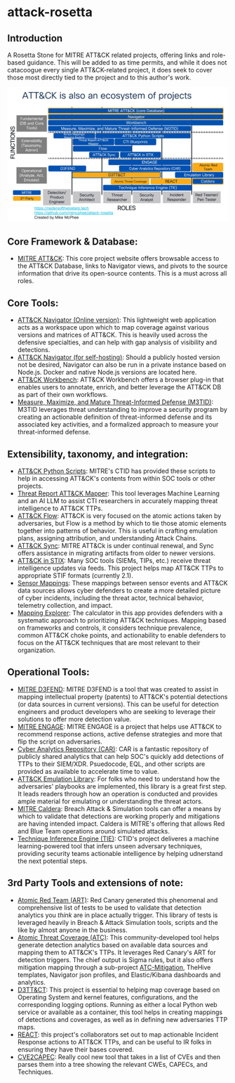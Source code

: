 # attack-rosetta
## Introduction
A Rosetta Stone for MITRE ATT&amp;CK related projects, offering links and role-based guidance. This will be added to as time permits, and while it does not catacoogue every single ATT&CK-related project, it does seek to cover those most directly tied to the project and to this author's work.

<img src="ATT&CK_Ecosystem(Fall2024).jpg" width=800>

## Core Framework & Database:
- [MITRE ATT&CK](https://attack.mitre.org): This core project website offers browsable access to the ATT&CK Database, links to Navigator views, and pivots to the source information that drive its open-source contents. This is a must across all roles.

## Core Tools:
- [ATT&CK Navigator (Online version)](https://mitre-attack.github.io/attack-navigator/): This lightweight web application acts as a workspace upon which to map coverage against various versions and matrices of ATT&CK. This is heavily used across the defensive specialties, and can help with gap analysis of visibility and detections.
- [ATT&CK Navigator (for self-hosting)](https://github.com/mitre-attack/attack-navigator): Should a publicly hosted version not be desired, Navigator can also be run in a private instance based on Node.js. Docker and native Node.js versions are located here.
- [ATT&CK Workbench](https://mitre-engenuity.org/cybersecurity/center-for-threat-informed-defense/our-work/attck-workbench/): ATT&CK Workbench offers a browser plug-in that enables users to annotate, enrich, and better leverage the ATT&CK DB as part of their own workflows.
- [Measure, Maximize, and Mature Threat-Informed Defense (M3TID)](https://mitre-engenuity.org/cybersecurity/center-for-threat-informed-defense/our-work/measure-maximize-and-mature-threat-informed-defense-m3tid/): M3TID leverages threat understanding to improve a security program by creating an actionable definition of threat-informed defense and its associated key activities, and a formalized approach to measure your threat-informed defense.

## Extensibility, taxonomy, and integration:
- [ATT&CK Python Scripts](https://github.com/mitre-attack/mitreattack-python): MITRE's CTID has provided these scripts to help in accessing ATT&CK's contents from within SOC tools or other projects.
- [Threat Report ATT&CK Mapper](https://mitre-engenuity.org/cybersecurity/center-for-threat-informed-defense/our-work/threat-report-attck-mapper-tram/): This tool leverages Machine Learning and an AI LLM to assist CTI researchers in accurately mapping threat intelligence to ATT&CK TTPs.
- [ATT&CK Flow](https://center-for-threat-informed-defense.github.io/attack-flow/): ATT&CK is very focused on the atomic actions taken by adversaries, but Flow is a method by which to tie those atomic elements together into patterns of behavior. This is useful in crafting emulation plans, assigning attribution, and understanding Attack Chains.
- [ATT&CK Sync](https://center-for-threat-informed-defense.github.io/attack-sync/): MITRE ATT&Ck is under continual renewal, and Sync offers assistance in migrating artifacts from older to newer versions.
- [ATT&CK in STIX](https://github.com/mitre/cti): Many SOC tools (SIEMs, TIPs, etc.) receive threat intelligence updates via feeds. This project helps map ATT&CK TTPs to appropriate STIF formats (currently 2.1).
- [Sensor Mappings](https://mitre-engenuity.org/cybersecurity/center-for-threat-informed-defense/our-work/sensor-mappings-to-attack/): These mappings between sensor events and ATT&CK data sources allows cyber defenders to create a more detailed picture of cyber incidents, including the threat actor, technical behavior, telemetry collection, and impact.
- [Mapping Explorer](https://top-attack-techniques.mitre-engenuity.org/#/calculator): The calculator in this app provides defenders with a systematic approach to prioritizing ATT&CK techniques. Mapping based on frameworks and controls, it considers technique prevalence, common ATT&CK choke points, and actionability to enable defenders to focus on the ATT&CK techniques that are most relevant to their organization.


## Operational Tools:
- [MITRE D3FEND](https://d3fend.mitre.org/): MITRE D3FEND is a tool that was created to assist in mapping intellectual property (patents) to ATT&CK's potential detections (or data sources in current versions). This can be useful for detection engineers and product developers who are seeking to leverage their solutions to offer more detection value.
- [MITRE ENGAGE](https://engage.mitre.org/): MITRE ENGAGE is a project that helps use ATT&CK to recommend response actions, active defense strategies and more that flip the script on adversaries.
- [Cyber Analytics Repository (CAR)](https://car.mitre.org/): CAR is a fantastic repository of publicly shared analytics that can help SOC's quickly add detections of TTPs to their SIEM/XDR. Psuedocode, EQL, and other scripts are provided as available to accelerate time to value.
- [ATT&CK Emulation Library](https://github.com/center-for-threat-informed-defense/adversary_emulation_library): For folks who need to understand how the adversaries' playbooks are implemented, this library is a great first step. It leads readers through how an operation is conducted and provides ample material for emulating or understanding the threat actors.
- [MITRE Caldera](https://caldera.mitre.org/): Breach Attack & Simulation tools can offer a means by which to validate that detections are working properly and mitigations are having intended impact. Caldera is MITRE's offering that allows Red and Blue Team operations around simulated attacks.
- [Technique Inference Engine (TIE)](https://mitre-engenuity.org/cybersecurity/center-for-threat-informed-defense/our-work/technique-inference-engine/): CTID's project deliveres a machine learning-powered tool that infers unseen adversary techniques, providing security teams actionable intelligence by helping udnerstand the next potential steps.

## 3rd Party Tools and extensions of note:
- [Atomic Red Team (ART)](https://github.com/redcanaryco/atomic-red-team): Red Canary generated this phenomenal and comprehensive list of tests to be used to validate that detection analytics you *think* are in place actually trigger. This library of tests is leveraged heavily in Breach & Attack Simulation tools, scripts and the like by almost anyone in the business.
- [Atomic Threat Coverage (ATC)](https://github.com/atc-project/atomic-threat-coverage): This community-developed tool helps generate detection analytics based on available  data sources and mapping them to ATT&CK's TTPs. It leverages Red Canary's ART for detection triggers. The chief output is Sigma rules, but it also offers mitigation mapping through a sub-project [ATC-Mitigation](https://github.com/atc-project/atc-mitigation), TheHive templates, Navigator json profiles, and Elastic/Kibana dashboards and analytics.
- [D3TT&CT](https://github.com/rabobank-cdc/DeTTECT): This project is essential to helping map coverage based on Operating System and kernel features, configurations, and the corresponding logging options. Running as either a local Python web service or available as a container, this tool helps in creating mappings of detections and coverages, as well as in defining new adversaries TTP maps. 
- [REACT](https://atc-project.github.io/atc-react/): this project's collaborators set out to map actionable Incident Response actions to ATT&CK TTPs, and can be useful to IR folks in ensuring they have their bases covered.
- [CVE2CAPEC](https://galeax.github.io/CVE2CAPEC/): Really cool new tool that takes in a list of CVEs and then parses them into a tree showing the relevant CWEs, CAPECs, and Techniques.
